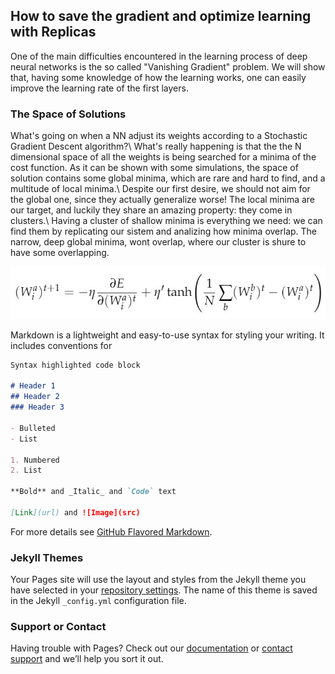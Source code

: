 ## How to save the gradient and optimize learning with Replicas

One of the main difficulties encountered in the learning process of deep neural networks is the so called "Vanishing Gradient" problem.
We will show that, having some knowledge of how the learning works, one can easily improve the learning rate of the first layers.

### The Space of Solutions

What's going on when a NN adjust its weights according to a Stochastic Gradient Descent algorithm?\\
What's really happening is that the the N dimensional space of all the weights is being searched for a minima of the cost function.
As it can be shown with some simulations, the space of solution contains some global minima, which are rare and hard to find, and a multitude of local minima.\\
Despite our first desire, we should not aim for the global one, since they actually generalize worse!
The local minima are our target, and luckily they share an amazing property: they come in clusters.\\
Having a cluster of shallow minima is everything we need: we can find them by replicating our sistem and analizing how minima overlap.
The narrow, deep global minima, wont overlap, where our cluster is shure to have some overlapping.

![image](rep.jpg)

Markdown is a lightweight and easy-to-use syntax for styling your writing. It includes conventions for

```markdown
Syntax highlighted code block

# Header 1
## Header 2
### Header 3

- Bulleted
- List

1. Numbered
2. List

**Bold** and _Italic_ and `Code` text

[Link](url) and ![Image](src)
```

For more details see [GitHub Flavored Markdown](https://guides.github.com/features/mastering-markdown/).

### Jekyll Themes

Your Pages site will use the layout and styles from the Jekyll theme you have selected in your [repository settings](https://github.com/Fabbricatore/NN/settings). The name of this theme is saved in the Jekyll `_config.yml` configuration file.

### Support or Contact

Having trouble with Pages? Check out our [documentation](https://help.github.com/categories/github-pages-basics/) or [contact support](https://github.com/contact) and we’ll help you sort it out.
